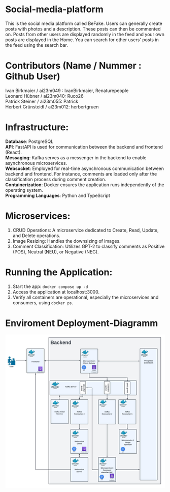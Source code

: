 # Social-media-platform

This is the social media platform called BeFake. Users can generally create posts with photos and a description. These posts can then be commented on. Posts from other users are displayed randomly in the feed and your own posts are displayed in the Home. You can search for other users' posts in the feed using the search bar.

# Contributors (Name / Nummer : Github User)

Ivan Birkmaier / ai23m049 : IvanBirkmaier, Renaturepeople  
Leonard Hübner / ai23m040: Ruco26  
Patrick Steiner / ai23m055: Patrick  
Herbert Grünsteidl / ai23m012: herbertgruen

# Infrastructure:

**Database**: PostgreSQL  
**API**: FastAPI is used for communication between the backend and frontend (React).  
**Messaging**: Kafka serves as a messenger in the backend to enable asynchronous microservices.  
**Websocket**: Employed for real-time asynchronous communication between backend and frontend. For instance, comments are loaded only after the classification process during comment creation.  
**Containerization**: Docker ensures the application runs independently of the operating system.  
**Programming Languages**: Python and TypeScript

# Microservices:

1. CRUD Operations: A microservice dedicated to Create, Read, Update, and Delete operations.
2. Image Resizing: Handles the downsizing of images.
3. Comment Classification: Utilizes GPT-2 to classify comments as Positive (POS), Neutral (NEU), or Negative (NEG).

# Running the Application:

1. Start the app: `docker compose up -d`
2. Access the application at localhost:3000.
3. Verify all containers are operational, especially the microservices and consumers, using `docker ps`.


# Enviroment Deployment-Diagramm

![Diagramm](project_files/Setup.jpeg)
